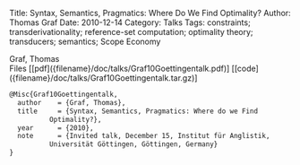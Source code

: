 Title: Syntax, Semantics, Pragmatics: Where Do We Find Optimality?
Author: Thomas Graf
Date: 2010-12-14
Category: Talks
Tags: constraints; transderivationality; reference-set computation; optimality theory; transducers; semantics; Scope Economy

<div markdown class="authors">
Graf, Thomas
</div>

<div markdown class="files">
<span id="files-title">Files</span>
[[pdf]({filename}/doc/talks/Graf10Goettingentalk.pdf)]
[[code]({filename}/doc/talks/Graf10Goettingentalk.tar.gz)]
</div>

~~~latex
@Misc{Graf10Goettingentalk,
  author	= {Graf, Thomas},
  title		= {Syntax, Semantics, Pragmatics: Where do we Find
		  Optimality?},
  year		= {2010},
  note		= {Invited talk, December 15, Institut für Anglistik,
		  Universität Göttingen, Göttingen, Germany}
}
~~~
